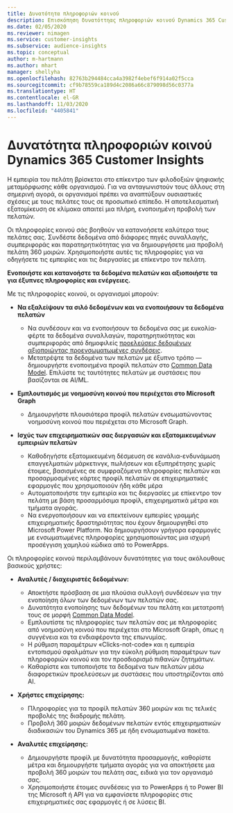 ```yaml
---
title: Δυνατότητα πληροφοριών κοινού
description: Επισκόπηση δυνατόττηας πληροφοριών κοινού Dynamics 365 Customer Insights.
ms.date: 02/05/2020
ms.reviewer: nimagen
ms.service: customer-insights
ms.subservice: audience-insights
ms.topic: conceptual
author: m-hartmann
ms.author: mhart
manager: shellyha
ms.openlocfilehash: 82763b294484cca4a3982f4ebef6f914a02f5cca
ms.sourcegitcommit: cf9b78559ca189d4c2086a66c879098d56c0377a
ms.translationtype: HT
ms.contentlocale: el-GR
ms.lasthandoff: 11/03/2020
ms.locfileid: "4405841"
---
```

# <a name="dynamics-365-customer-insights-audience-insights-capability"></a>Δυνατότητα πληροφοριών κοινού Dynamics 365 Customer Insights

Η εμπειρία του πελάτη βρίσκεται στο επίκεντρο των φιλοδοξιών ψηφιακής μεταμόρφωσης κάθε οργανισμού. Για να ανταγωνιστούν τους άλλους στη σημερινή αγορά, οι οργανισμοί πρέπει να αναπτύξουν ουσιαστικές σχέσεις με τους πελάτες τους σε προσωπικό επίπεδο. Η αποτελεσματική εξατομίκευση σε κλίμακα απαιτεί μια πλήρη, ενοποιημένη προβολή των πελατών.

Οι πληροφορίες κοινού σάς βοηθούν να κατανοήσετε καλύτερα τους πελάτες σας. Συνδέστε δεδομένα από διάφορες πηγές συναλλαγής, συμπεριφοράς και παρατηρητικότητας για να δημιουργήσετε μια προβολή πελάτη 360 μοιρών. Χρησιμοποιήστε αυτές τις πληροφορίες για να οδηγήσετε τις εμπειρίες και τις διεργασίες με επίκεντρο τον πελάτη.

**Ενοποιήστε και κατανοήστε τα δεδομένα πελατών και αξιοποιήστε τα για έξυπνες πληροφορίες και ενέργειες.**

Με τις πληροφορίες κοινού, οι οργανισμοί μπορούν:  

- **Να εξαλείψουν τα σιλό δεδομένων και να ενοποιήσουν τα δεδομένα πελατών**

  - Να συνδέσουν και να ενοποιήσουν τα δεδομένα σας με ευκολία-φέρτε τα δεδομένα συναλλαγών, παρατηρητικότητας και συμπεριφοράς από δημοφιλείς [προελεύσεις δεδομένων αξιοποιώντας προενσωματωμένες συνδέσεις](data-sources.md).
  - Μετατρέψτε τα δεδομένα των πελατών με έξυπνο τρόπο — δημιουργήστε ενοποιημένα προφίλ πελατών στο [Common Data Model](https://docs.microsoft.com/common-data-model/). Επιλύστε τις ταυτότητες πελατών με συστάσεις που βασίζονται σε AI/ML.

- **Εμπλουτισμός με νοημοσύνη κοινού που περιέχεται στο Microsoft Graph**

  - Δημιουργήστε πλουσιότερα προφίλ πελατών ενσωματώνοντας νοημοσύνη κοινού που περιέχεται στο Microsoft Graph.  

- **Ισχύς των επιχειρηματικών σας διεργασιών και εξατομικευμένων εμπειριών πελατών**

  - Καθοδηγήστε εξατομικευμένη δέσμευση σε κανάλια-ενδυνάμωση επαγγελματιών μάρκετινγκ, πωλήσεων και εξυπηρέτησης χωρίς έτοιμες, βασισμένες σε συμφραζόμενα πληροφορίες πελατών και προσαρμοσμένες κάρτες προφίλ πελατών σε επιχειρηματικές εφαρμογές που χρησιμοποιούν ήδη κάθε μέρα
  - Αυτοματοποιήστε την εμπειρία και τις διεργασίες με επίκεντρο τον πελάτη με βάση προσαρμόσιμα προφίλ, επιχειρηματικά μέτρα και τμήματα αγοράς.
  - Να ενεργοποιήσουν και να επεκτείνουν εμπειρίες γραμμής επιχειρηματικής δραστηριότητας που έχουν δημιουργηθεί στο Microsoft Power Platform. Να δημιουργήσουν γρήγορα εφαρμογές με ενσωματωμένες πληροφορίες χρησιμοποιώντας μια ισχυρή προσέγγιση χαμηλού κώδικα από το PowerApps.  

Οι πληροφορίες κοινού περιλαμβάνουν δυνατότητες για τους ακόλουθους βασικούς χρήστες:

- **Αναλυτές / διαχειριστές δεδομένων:**

  - Αποκτήστε πρόσβαση σε μια πλούσια συλλογή συνδέσεων για την ενοποίηση όλων των δεδομένων των πελατών σας.
  - Δυνατότητα ενοποίησης των δεδομένων του πελάτη και μετατροπή τους σε μορφή [Common Data Model](https://docs.microsoft.com/common-data-model/).
  - Εμπλουτίστε τις πληροφορίες των πελατών σας με πληροφορίες από νοημοσύνη κοινού που περιέχεται στο Microsoft Graph, όπως η συγγένεια και τα ενδιαφέροντα της επωνυμίας.
  - Η ρύθμιση παραμέτρων «Clicks-not-code» και η εμπειρία εντοπισμού σφαλμάτων για την εύκολη ρύθμιση παραμέτρων των πληροφοριών κοινού και τον προσδιορισμό πιθανών ζητημάτων.
  - Καθαρίστε και τυποποιήστε τα δεδομένα των πελατών μέσω διαφορετικών προελεύσεων με συστάσεις που υποστηρίζονται από AI.  

- **Χρήστες επιχείρησης:**

  - Πληροφορίες για τα προφίλ πελατών 360 μοιρών και τις τελικές προβολές της διαδρομής πελάτη.
  - Προβολή 360 μοιρών δεδομένων πελατών εντός επιχειρηματικών διαδικασιών του Dynamics 365 με ήδη ενσωματωμένα πακέτα.

- **Αναλυτές επιχείρησης:**

  - Δημιουργήστε προφίλ με δυνατότητα προσαρμογής, καθορίστε μέτρα και δημιουργήστε τμήματα αγοράς για να αποκτήσετε μια προβολή 360 μοιρών του πελάτη σας, ειδικά για τον οργανισμό σας.  
  - Χρησιμοποιήστε έτοιμες συνδέσεις για το PowerApps ή το Power BI της Microsoft ή API για να εμφανίσετε πληροφορίες στις επιχειρηματικές σας εφαρμογές ή σε λύσεις BI.  
